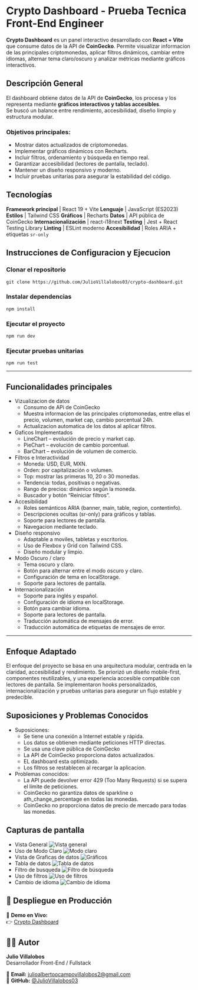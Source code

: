# Crypto Dashboard - Prueba Tecnica Front-End Engineer

**Crypto Dashboard** es un panel interactivo desarrollado con **React + Vite** que consume datos de la API de **CoinGecko**.
Permite visualizar informacion de las principales criptomonedas, aplicar filtros dinámicos, cambiar entre idiomas, alternar tema claro/oscuro y analizar métricas mediante gráficos interactivos.



## Descripción General

El dashboard obtiene datos de la API de **CoinGecko**, los procesa y los representa mediante **gráficos interactivos y tablas accesibles**.  
Se buscó un balance entre rendimiento, accesibilidad, diseño limpio y estructura modular.

### Objetivos principales:
- Mostrar datos actualizados de criptomonedas.  
- Implementar gráficos dinámicos con Recharts.  
- Incluir filtros, ordenamiento y búsqueda en tiempo real.  
- Garantizar accesibilidad (lectores de pantalla, teclado).  
- Mantener un diseño responsivo y moderno.  
- Incluir pruebas unitarias para asegurar la estabilidad del código.



## Tecnologías

**Framework principal** | React 19 + Vite 
**Lenguaje** | JavaScript (ES2023) 
**Estilos** | Tailwind CSS 
**Gráficos** | Recharts 
**Datos** | API pública de CoinGecko 
**Internacionalización** | react-i18next 
**Testing** | Jest + React Testing Library 
**Linting** | ESLint moderno
**Accesibilidad** | Roles ARIA + etiquetas `sr-only`





## Instrucciones de Configuracion y Ejecucion

### Clonar el repositorio
```
git clone https://github.com/JulioVillalobos03/crypto-dashboard.git
```

### Instalar dependencias
```
npm install
```

### Ejecutar el proyecto
```
npm run dev
```

### Ejecutar pruebas unitarias
```
npm run test
```

---

## Funcionalidades principales

- Vizualizacion de datos
  - Consumo de APi de CoinGecko
  - Muestra informacion de las principales criptomonedas, entre ellas el precio, volumen, market cap, cambio porcentual 24h.
  - Actualizacion automatica de los datos al aplicar filtros. 
- Gaficos Implementados
  - LineChart – evolución de precio y market cap.
  - PieChart – evolución de cambio porcentual.
  - BarChart – evolución de volumen de comercio.
- Filtros e Interactividad
  - Moneda: USD, EUR, MXN.
  - Orden: por capitalización o volumen.
  - Top: mostrar las primeras 10, 20 o 30 monedas.
  - Tendencia: todas, positivas o negativas.
  - Rango de precios: dinámico según la moneda.
  - Buscador y botón “Reiniciar filtros”.
- Accesibilidad
  - Roles semánticos ARIA (banner, main, table, region, contentinfo).
  - Descripciones ocultas (sr-only) para gráficos y tablas.
  -  Soporte para lectores de pantalla.
  - Navegacion mediante teclado.
- Diseño responsivo
  - Adaptable a moviles, tabletas y escritorios.
  - Uso de Flexbox y Grid con Tailwind CSS.
  - Diseño modular y limpio.
- Modo Oscuro / claro
  - Tema oscuro y claro.
  - Botón para alternar entre el modo oscuro y claro.
  - Configuración de tema en localStorage.
  - Soporte para lectores de pantalla.
- Internacionalización
  - Soporte para inglés y español.
  - Configuración de idioma en localStorage.
  - Botón para cambiar idioma.
  - Soporte para lectores de pantalla.
  - Traducción automática de mensajes de error.
  - Traducción automática de etiquetas de mensajes de error.

---

## Enfoque Adaptado

El enfoque del proyecto se basa en una arquitectura modular, centrada en la claridad, accesibilidad y rendimiento.
Se priorizó un diseño mobile-first, componentes reutilizables, y una experiencia accesible compatible con lectores de pantalla.
Se implementaron hooks personalizados, internacionalización y pruebas unitarias para asegurar un flujo estable y predecible.

## Suposiciones y Problemas Conocidos
- Suposiciones:
  - Se tiene una conexión a Internet estable y rápida.
  - Los datos se obtienen mediante peticiones HTTP directas.
  - Se usa una clave pública de CoinGecko
  - La API de CoinGecko proporciona datos actualizados.
  - EL dashboard esta optimizado.
  - Los filtros se restablecen al recargar la aplicacion.
- Problemas conocidos:
  - La API puede devolver error 429 (Too Many Requests) si se supera el límite de peticiones.
  - CoinGecko no garantiza datos de sparkline o ath_change_percentage en todas las monedas.
  - CoinGecko no proporciona datos de precio de mercado para todas las monedas.

## Capturas de pantalla

- Vista General
![Vista general](./src/assets/vista-general.png)
- Uso de Modo Claro
![Modo claro](./src/assets/modo-claro.png)
- Vista de Graficas de datos
![Gráficos](./src/assets/graficos.png)
- Tabla de datos
![Tabla de datos](./src/assets/tabla-de-datos.png)
- Filtro de busqueda
![Filtro de búsqueda](./src/assets/filtro-de-busqueda.png)
- Uso de filtros
![Uso de filtros](./src/assets/uso-de-filtros.png)
- Cambio de idioma
![Cambio de idioma](./src/assets/uso-de-cambio-de-idioma.png)

## 🚀 Despliegue en Producción

🔗 **Demo en Vivo:**  
👉 [Crypto Dashboard](https://crypto-dashboard-f32y2b8qt-julio-villalobos-projects.vercel.app/)



## 🧑‍💻 Autor

**Julio Villalobos**  
Desarrollador Front-End / Fullstack  

📧 **Email:** [julioalbertoocampovillalobos2@gmail.com](mailto:julioalbertoocampovillalobos2@gmail.com)  
🔗 **GitHub:** [@JulioVillalobos03](https://github.com/JulioVillalobos03)  